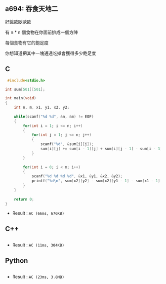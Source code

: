 ## a694: 吞食天地二
好餓歐歐歐歐

有 n * n 個食物在你面前排成一個方陣

每個食物有它的飽足度

你想知道把其中一塊通通吃掉會獲得多少飽足度

## C
```C
 #include<stdio.h>

int sum[501][501];

int main(void)
{
	int n, m, x1, y1, x2, y2;
	
	while(scanf("%d %d", &n, &m) != EOF)
	{
		for(int i = 1; i <= n; i++)
		{
			for(int j = 1; j <= n; j++)
			{
				scanf("%d", &sum[i][j]);
				sum[i][j] += sum[i - 1][j] + sum[i][j - 1] - sum[i - 1][j - 1];
			}
		}
		
		for(int i = 0; i < m; i++)
		{
			scanf("%d %d %d %d", &x1, &y1, &x2, &y2);
			printf("%d\n", sum[x2][y2] - sum[x2][y1 - 1] - sum[x1 - 1][y2] + sum[x1 - 1][y1 - 1]);
		}
	}
	
	return 0;
}
```
 * Result : `AC (66ms, 676KB)`

## C++
```C++

```
 * Result : `AC (11ms, 304KB)`

## Python
```python

```
 * Result : `AC (23ms, 3.8MB)`
